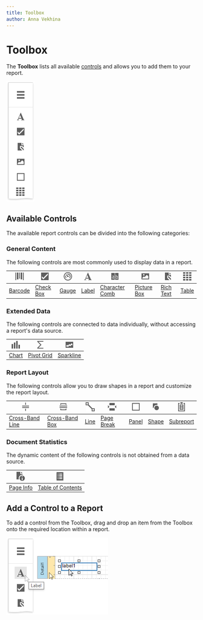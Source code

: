 ```yaml
---
title: Toolbox
author: Anna Vekhina
---
```


# Toolbox

The **Toolbox** lists all available [controls](../use-report-elements.md) and allows you to add them to your report.

![](../../../images/eurd-web-toolbox.png)

## Available Controls

The available report controls can be divided into the following categories:

### General Content
The following controls are most commonly used to display data in a report.



| ![](../../../images/eurd-web-toolbox-bar-code.png) | ![](../../../images/eurd-web-toolbox-checkbox.png) | ![](../../../images/eurd-web-toolbox-gauge.png) | ![](../../../images/eurd-web-toolbox-label.png) | ![](../../../images/eurd-web-toolbox-character-comb.png) | ![](../../../images/eurd-web-toolbox-picture-box.png) | ![](../../../images/eurd-web-toolbox-rich-text.png) | ![](../../../images/eurd-web-toolbox-table.png) |
| ------------------------------------------------------------- | ------------------------------------------------------------------ | -------------------------------------------------------------------- | -------------------------------------------------------------------- |  -------------------------------------------------------------------- | -------------------------------------------------------------------- | -------------------------------------------------------------------- | -------------------------------------------------------------------- |
[Barcode](../use-report-elements\use-bar-codes.md) | [Check Box](..\use-report-elements\use-basic-report-controls\check-box.md) | [Gauge](..\use-report-elements\use-gauges-and-sparklines\add-gauges-to-a-report.md) | [Label](..\use-report-elements\use-basic-report-controls\label.md) | [Character Comb](..\use-report-elements\use-basic-report-controls\character-comb.md) | [Picture Box](..\use-report-elements\use-basic-report-controls\picture-box.md) | [Rich Text](..\use-report-elements\use-basic-report-controls\rich-text.md) | [Table](..\use-report-elements\use-tables.md) |


### Extended Data
The following controls are connected to data individually, without accessing a report's data source.



| ![](../../../images/eurd-web-toolbox-chart.png) | ![](../../../images/eurd-web-toolbox-pivot-grid.png) | ![](../../../images/eurd-web-toolbox-sparkline.png) |
| ------------------------------------------------------------- | ------------------------------------------------------------------ | -------------------------------------------------------------------- |
| [Chart](..\use-report-elements\use-charts-and-pivot-grids.md) | [Pivot Grid](..\use-report-elements\use-charts-and-pivot-grids.md) | [Sparkline](..\use-report-elements\use-gauges-and-sparklines\add-sparklines-to-a-report.md) |




### Report Layout
The following controls allow you to draw shapes in a report and customize the report layout.

| ![](../../../images/eurd-web-toolbox-cross-band-line.png) | ![](../../../images/eurd-web-toolbox-cross-band-box.png) | ![](../../../images/eurd-web-toolbox-line.png) | ![](../../../images/eurd-web-toolbox-pagebreak.png) | ![](../../../images/eurd-web-toolbox-panel.png) | ![](../../../images/eurd-web-toolbox-shape.png) | ![](../../../images/eurd-web-toolbox-subreport.png) | 
| ------------------------------------------------------------- | ------------------------------------------------------------- | ------------------------------------------------------------- | ------------------------------------------------------------- | ------------------------------------------------------------- | ------------------------------------------------------------- | ------------------------------------------------------------- |
[Cross-Band Line](..\use-report-elements\draw-lines-and-shapes\draw-cross-band-lines-and-boxes.md) | [Cross-Band Box](..\use-report-elements\draw-lines-and-shapes\draw-cross-band-lines-and-boxes.md) | [Line](..\use-report-elements\draw-lines-and-shapes\draw-lines.md) |[Page Break](..\use-report-elements\use-basic-report-controls\page-break.md) | [Panel](..\use-report-elements\use-basic-report-controls\panel.md) | [Shape](..\use-report-elements\draw-lines-and-shapes\draw-shapes.md) | [Subreport](..\use-report-elements\use-basic-report-controls\subreport.md) |

### Document Statistics
The dynamic content of the following controls is not obtained from a data source.

![](../../../images/eurd-web-toolbox-page-info.png) | ![](../../../images/eurd-web-toolbox-toc.png) |
| -------------------------------------------------------------------- | -------------------------------------------------------------------- |
| [Page Info](..\use-report-elements\use-basic-report-controls\page-info.md) | [Table of Contents](..\use-report-elements\use-basic-report-controls\table-of-contents.md) |



## Add a Control to a Report

To add a control from the Toolbox, drag and drop an item from the Toolbox onto the required location within a report.
	
![](../../../images/eurd-web-drop-report-control-from-toolbox.png)

